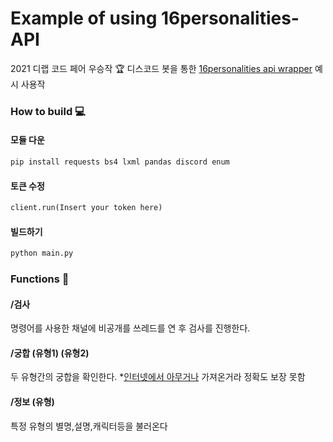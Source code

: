 # Example of using 16personalities-API
2021 디랩 코드 페어 우승작 🏆
디스코드 봇을 통한 [16personalities api wrapper](https://github.com/DevGarlic/16personalities-API) 예시 사용작
### How to build 💻
#### 모듈 다운
```python
pip install requests bs4 lxml pandas discord enum
```
#### 토큰 수정
```python
client.run(Insert your token here)
```
#### 빌드하기
```bash
python main.py
```
### Functions 🔨
#### /검사 
명령어를 사용한 채널에 비공개를 쓰레드를 연 후 검사를 진행한다.
#### /궁합 (유형1) (유형2)
두 유형간의 궁합을 확인한다. *[인터넷에서 아무거나](https://blog.kakaocdn.net/dn/BPUqI/btrz2pZ0Akp/UqNKwHU2elkerrIrhJdhf0/img.png) 가져온거라 정확도 보장 못함
#### /정보 (유형)
특정 유형의 별명,설명,캐릭터등을 불러온다 
